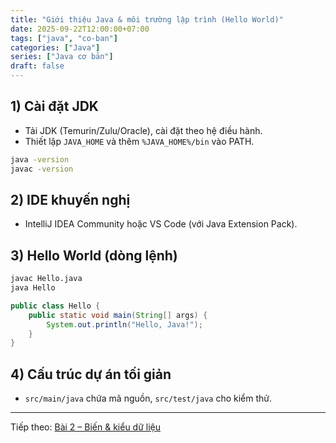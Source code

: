 ```yaml
---
title: "Giới thiệu Java & môi trường lập trình (Hello World)"
date: 2025-09-22T12:00:00+07:00
tags: ["java", "co-ban"]
categories: ["Java"]
series: ["Java cơ bản"]
draft: false
---
```


## 1) Cài đặt JDK
- Tải JDK (Temurin/Zulu/Oracle), cài đặt theo hệ điều hành.
- Thiết lập `JAVA_HOME` và thêm `%JAVA_HOME%/bin` vào PATH.
```bash
java -version
javac -version
```

## 2) IDE khuyến nghị
- IntelliJ IDEA Community hoặc VS Code (với Java Extension Pack).

## 3) Hello World (dòng lệnh)
```bash
javac Hello.java
java Hello
```

```java
public class Hello {
    public static void main(String[] args) {
        System.out.println("Hello, Java!");
    }
}
```

## 4) Cấu trúc dự án tối giản
- `src/main/java` chứa mã nguồn, `src/test/java` cho kiểm thử.

---

Tiếp theo: [Bài 2 – Biến & kiểu dữ liệu](/p/java-co-ban/)


